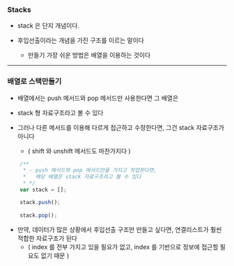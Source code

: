 ### Stacks


- stack 은 단지 개념이다.


- 후입선출이라는 개념을 가진 구조를 이르는 말이다
  - 만들기 가장 쉬운 방법은 배열을 이용하는 것이다

---

### 배열로 스택만들기

- 배열에서는 push 메서드와 pop 메서드만 사용한다면 그 배열은


- stack 형 자료구조라고 볼 수 있다


- 그러나 다른 메서드를 이용해 다르게 접근하고 수정한다면, 그건 stack 자료구조가 아니다  
  - ( shift 와 unshift 메서드도 마찬가지다 )


````javascript
    /** 
     * - push 메서드와 pop 메서드만을 가지고 작업한다면, 
     *   해당 배열은 stack 자료구조라고 볼 수 있다
     * */    
    var stack = [];

    stack.push();
    
    stack.pop();

````

- 만약, 데이터가 많은 상황에서 후입선출 구조만 만들고 싶다면, 연결리스트가 훨씬 적합한 자료구조가 된다
  - ( index 를 전부 가지고 있을 필요가 없고, index 를 기반으로 정보에 접근할 필요도 없기 때문 )